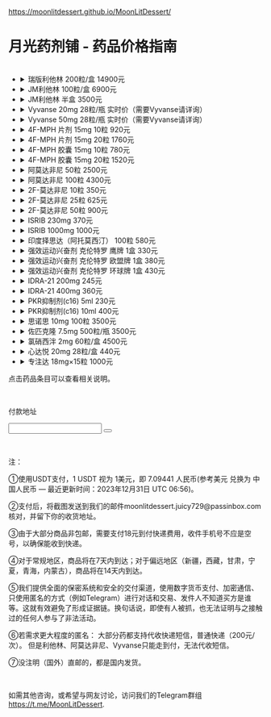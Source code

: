 https://moonlitdessert.github.io/MoonLitDessert/
<body>
    <h1>月光药剂铺 - 药品价格指南</h1>
    <ul>
        <!-- Each list item now contains a details element --> 
        <li>
            <details>
                <summary>瑞版利他林 200粒/盒 14900元</summary>
                <p class="product-info">整盒出售，原厂利他林。</p>
            </details>
        </li>
        <li>
            <details>
                <summary>JM利他林 100粒/盒 6900元</summary>
                <p class="product-info">整盒出售，香港制造，相比原厂更划算。</p>
            </details>
        </li>
        <li>
            <details>
                <summary>JM利他林 半盒 3500元</summary>
                <p class="product-info">半盒出售，香港制造，相比原厂更划算。</p>
            </details>
        </li>
        <li>
            <details>
                <summary>Vyvanse 20mg 28粒/瓶 实时价（需要Vyvanse请详询）</summary>
                <p class="product-info">国内稀有药品，仅限老客户。需要预订。6瓶起售。</p>
            </details>
        </li>
        <li>
            <details>
                <summary>Vyvanse 50mg 28粒/瓶 实时价（需要Vyvanse请详询）</summary>
                <p class="product-info">国内稀有药品，仅限老客户。需要预订。6瓶起售。</p>
            </details>
        </li>
        <li>
            <details>
                <summary>4F-MPH 片剂 15mg 10粒 920元</summary>
                <p class="product-info">欧洲原厂进口，无任何法律风险的哌甲酯类药物。利他林的医学改良品，该药物的设计目的是在利他林基础上，实现更小的副作用与更有效的治疗作用。</p>
                <p class="product-info">效果：显著提升注意力，专注力，动力和耐力。起效迅速，维持8-12小时。耐药缓慢，相比哌甲酯耐药性更低，可长期使用。<img src="https://i.imgur.com/tbThzC8.png" alt="Artistic Representation"></p>
            </details>
        </li>
        <li>
            <details>
                <summary>4F-MPH 片剂 15mg 20粒 1760元</summary>
                <p class="product-info">欧洲原厂进口，无任何法律风险的哌甲酯类药物。利他林的医学改良品，该药物的设计目的是在利他林基础上，实现更小的副作用与更有效的治疗作用。</p>
                <p class="product-info">效果：显著提升注意力，专注力，动力和耐力。起效迅速，维持8-12小时。耐药缓慢，相比哌甲酯耐药性更低，可长期使用。<img src="https://i.imgur.com/tbThzC8.png" alt="Artistic Representation"></p>
            </details>
        </li>
        <li>
            <details>
                <summary>4F-MPH 胶囊 15mg 10粒 780元</summary>
                <p class="product-info">纯品4F-MPH胶囊 国内发货，无任何法律风险的哌甲酯类药物。利他林的医学改良品，该药物的设计目的是在利他林基础上，实现更小的副作用与更有效的治疗作用。</p>
                <p class="product-info">效果：显著提升注意力，专注力，动力和耐力。起效迅速，维持8-12小时。耐药缓慢，相比哌甲酯耐药性更低，可长期使用。<img src="https://i.imgur.com/tbThzC8.png" alt="Artistic Representation"></p>
            </details>
        </li>
        <li>
            <details>
                <summary>4F-MPH 胶囊 15mg 20粒 1520元</summary>
                <p class="product-info">纯品4F-MPH胶囊 国内发货，无任何法律风险的哌甲酯类药物。利他林的医学改良品，该药物的设计目的是在利他林基础上，实现更小的副作用与更有效的治疗作用。</p>
                <p class="product-info">效果：显著提升注意力，专注力，动力和耐力。起效迅速，维持8-12小时。耐药缓慢，相比哌甲酯耐药性更低，可长期使用。<img src="https://i.imgur.com/tbThzC8.png" alt="Artistic Representation"></p>
            </details>
        </li>
        <li>
            <details>
                <summary>阿莫达非尼 50粒 2500元</summary>
                <p class="product-info">阿莫达非尼 国内现货。阿莫达非尼是外消旋的药物莫达非尼中具有活性成分的的(−)-(R)-对映异构物，在2007年6月15日被FDA批准使用到临床上；通俗来讲阿莫达非尼是由莫达非尼提炼而来，作为一种中枢兴奋剂，副作用更小。</p>
                <p class="product-info">由于其强大的觉醒作用和12小时+的药效时长，该药被主要用来治疗嗜睡症。莫达非尼也在适应症外被广泛使用，作为一种认知增强剂。本品具有较大的安全性，对血压和心率无影响，无活动增多、耐受性或反弹性思睡等不良反应，也无潜在的成瘾性，是可以长时间广泛使用的有效的觉醒药物。</p>
            </details>
        </li>
        <li>
            <details>
                <summary>阿莫达非尼 100粒 4300元</summary>
                <p class="product-info">阿莫达非尼 国内现货。阿莫达非尼是外消旋的药物莫达非尼中具有活性成分的的(−)-(R)-对映异构物，在2007年6月15日被FDA批准使用到临床上；通俗来讲阿莫达非尼是由莫达非尼提炼而来，作为一种中枢兴奋剂，副作用更小。</p>
                <p class="product-info">由于其强大的觉醒作用和12小时+的药效时长，该药被主要用来治疗嗜睡症。莫达非尼也在适应症外被广泛使用，作为一种认知增强剂。本品具有较大的安全性，对血压和心率无影响，无活动增多、耐受性或反弹性思睡等不良反应，也无潜在的成瘾性，是可以长时间广泛使用的有效的觉醒药物。</p>
            </details>
        </li>
        <li>
            <details>
                <summary>2F-莫达非尼 10粒 350元</summary>
                <p class="product-info">2F-莫达非尼：完全合法的阿莫达非尼。是目前效果最好的合法类莫达菲尼药物，因成本高昂而比较少见。它是莫达非尼的常见替代品，具有增强认知能力、驱逐脑雾、长时间清醒专注的效果。</p>
            </details>
        </li>
        <li>
            <details>
                <summary>2F-莫达非尼 25粒 625元</summary>
                <p class="product-info">提供与10粒装相同的效果，但以更经济的价格提供更多数量，适合需要频繁使用的用户。</p>
            </details>
        </li>
        <li>
            <details>
                <summary>2F-莫达非尼 50粒 900元</summary>
                <p class="product-info">为了满足长期使用者的需求，这一大容量包装是最划算的选择。</p>
            </details>
        </li>
        <li>
            <details>
                <summary>ISRIB 230mg 370元</summary>
                <p class="product-info">ISRIB，磷酸化eIF2α的isrib，被称为eIF2a激活剂，参与记忆形成。主观感觉变化包括饥饿感提升、情绪提升与波动变小、时间感觉减慢、疲劳感减轻。在认知方面，能减少抑郁情绪的生成、增加阅读速度、提升理解能力、减少重复记忆的次数、提高专注度。副作用主要表现为GCN2上调导致的饥饿感增强。推荐剂量为15-30mg。</p>
            </details>
        </li>
        <li>
            <details>
                <summary>ISRIB 1000mg 1000元</summary>
                <p class="product-info">更大剂量的ISRIB提供了相同的效果，适用于长期使用的用户。它同样参与记忆形成，并带来类似的主观感觉和认知变化，推荐剂量依旧为15-30mg。</p>
            </details>
        </li>
        <li>
            <details>
                <summary>印度择思达（阿托莫西汀） 100粒 580元</summary>
                <p class="product-info">阿托莫西汀用于提升注意力和专注力，本产品为印度版本，以优惠价格提供。注意：不在福建、云南、广东发货。</p>
            </details>
        </li>
        <li>
            <details>
                <summary>强效运动兴奋剂 克伦特罗 鹰牌 1盒 330元</summary>
                <p class="product-info">克伦特罗是一种拟肾上腺素药，主要用于刺激NE-β2受体，导致体温上升、代谢增强、精神亢奋。它能缩短热身时间，提高训练效率，并加强代谢强度，加速卡路里燃烧。</p>
                <p class="product-info">此药物本身用于治疗哮喘，可扩张呼吸道，增大肺活量并增加血液输氧能力。注意：运动员慎用，为「大型赛事严查药」。</p>
            </details>
        </li>
        <li>
            <details>
                <summary>强效运动兴奋剂 克伦特罗 欧盟牌 1盒 380元</summary>
                <p class="product-info">欧盟牌克伦特罗提供更高标准的质量，适用于需要增强燃脂效果的健身爱好者。常与其他药物如甲状腺激素和T3搭配使用，以提高热效应和代谢效应。</p>
                <p class="product-info">在使用生长激素治疗时，也常搭配克伦特罗和甲状腺素，这可以提高治疗中的产热效应和代谢效应。</p>
            </details>
        </li>
        <li>
            <details>
                <summary>强效运动兴奋剂 克伦特罗 环球牌 1盒 430元</summary>
                <p class="product-info">环球牌克伦特罗，以最高标准的产品质量和效果为标准，适合对产品品质和效果有极高要求的用户。</p>
            </details>
        </li>
        <li>
            <details>
                <summary>IDRA-21 200mg 245元</summary>
                <p class="product-info">IDRA-21，一种增强学习速度和记忆力的药物。提升神经可塑性，消除脑雾，降低外语陌生感。可能导致时间感知变慢，环境感觉陌生。</p>
            </details>
        </li>
        <li>
            <details>
                <summary>IDRA-21 400mg 360元</summary>
                <p class="product-info">与200mg包装相同效果的IDRA-21，但以更大容量和更优惠的价格提供。</p>
            </details>  
        </li>
        <li>
            <details>
                <summary>PKR抑制剂(c16) 5ml 230元</summary>
                <p class="product-info">PKR抑制剂(c16)，用于提升学习能力和记忆力，通过干扰素-γ介导的去抑制促进网络兴奋性和增强认知能力。在实验中显示，缺乏PKR的小鼠学习效率显著提升。</p>
            </details>
        </li>
        <li>
            <details>
                <summary>PKR抑制剂(c16) 10ml 400元</summary>
                <p class="product-info">更大容量的PKR抑制剂，适合长期使用，提供持续的认知能力提升。</p>
            </details>
        </li>
        <li>
            <details>
                <summary>思诺思 10mg 100粒 3500元</summary>
                <p class="product-info">思诺思（Modafinil），一种高效的唤醒剂，用于管理过度嗜睡症状，尤其在治疗阻塞性睡眠呼吸暂停和纳尔科勒普症中效果显著。通过刺激多巴胺和去甲肾上腺素传递系统，显著提升警觉性、改善记忆和增强认知功能，特别适合需要长时间集中精力的职业人士和学生。</p>
            </details>
        </li>
        <li>
            <details>
                <summary>佐匹克隆 7.5mg 500粒/瓶 3500元</summary>
                <p class="product-info">佐匹克隆（Zopiclone），作为一种速效催眠药，主要应用于治疗短期失眠。通过增强GABA受体活性快速诱导睡眠，帮助患者维持整晚的深层睡眠，改善次日精神状态，适用于经历生活压力和工作负担的成年人。
                    <img src="https://i.imgur.com/lxL7OKh.jpeg" alt="Artistic Representation"></p>
            </details>
        </li>
        <li>
            <details>
                <summary>氯硝西泮 2mg 60粒/盒 4500元</summary>
                <p class="product-info">氯硝西泮（Clonazepam），一种苯二氮卓类镇静剂，广泛用于治疗癫痫和控制惊恐障碍。通过提高大脑中GABA的效果降低神经活动，减少发作频率，同时缓解急性焦虑，帮助患者在高压环境下保持镇静。</p>
            </details>
        </li>
        <li>
            <details>
                <summary>心达悦 20mg 28粒/盒 440元</summary> 
                <p class="product-info">心达悦（Escitalopram），一种SSRI类抗抑郁药，专用于处理重度抑郁症和广泛性焦虑症。通过增加大脑血清素浓度，有效改善情绪，降低焦虑和抑郁症状，适合寻求情绪改善和日常功能恢复的患者。</p>
            </details>
        </li>
        <li>
            <details>
                <summary>专注达 18mg×15粒 1000元</summary>
                <p class="product-info">专注达（Concerta），一种中枢神经兴奋剂。常用于治疗注意力缺陷多动障碍（ADHD）。它能有效提升专注力和集中度，减少分心情况，特别适用于需要改善注意力和自我控制的患者。此药物适用于长期治疗计划，有助于提高日常生活和学习的质量。</p>
            </details>
        </li>
    </ul>
    <p class="important-note">点击药品条目可以查看相关说明。<p>&nbsp;</p></p>
    <p class="important-note">付款地址</p>
    <!-- 添加显示二维码和地址的区域 -->
    <div id="payment-info" style="display: none;">
        <img id="qr-code" src="https://github.com/MoonLitDessert/MoonLitDessert/blob/main/USDT_TRC20.jpg?raw=true" alt="USDT Payment QR Code">
        <p id="wallet-address">TBYTqZaXAbQH6wrTHdZErw5dQqGYPAYJVU</p> <button onclick="copyWalletAddress()"></button>
    </div>
    <div id="currency-converter">
        <input type="number" id="rmb-input" placeholder="">
        <button onclick="convertCurrency()"></button>
        <p id="usdt-output"></p>
    </div>
    <p>&nbsp;</p>
    <p class="important-note">注：</p>
<p class="important-note">①使用USDT支付，1 USDT 视为 1美元，即 7.09441 人民币(参考美元 兑换为 中国人民币 — 最近更新时间：2023年12月31日 UTC 06:56)。</p>
<!-- 添加的注释信息 -->
<p class="important-note">②支付后，将截图发送到我们的邮件moonlitdessert.juicy729@passinbox.com核对，并留下你的收货地址。</p>
<p class="important-note">③由于大部分商品非包邮，需要支付18元到付快递费用，收件手机号不应是空号，以确保能收到快递。</p>
<p class="important-note">④对于常规地区，商品将在7天内到达；对于偏远地区（新疆，西藏，甘肃，宁夏，青海，内蒙古），商品将在14天内到达。</p>
<p class="important-note">⑤我们提供全面的保密系统和安全的交付渠道，使用数字货币支付、加密通信、只使用匿名的方式（例如Telegram）进行对话和交易、发件人不知道买方是谁等。这就有效避免了形成证据链。换句话说，即使有人被抓，也无法证明与之接触过的任何人参与了非法活动。</p>
<p class="important-note">⑥若需求更大程度的匿名：
    大部分药都支持代收快递短信，普通快递（200元/次）。
    但是利他林、阿莫达非尼、Vyvanse只能走到付，无法代收短信。</p>
<p class="important-note">⑦没注明（国外）直邮的，都是国内发货。</p>
<p>&nbsp;</p><p class="important-note">如需其他咨询，或希望与网友讨论，访问我们的Telegram群组<a href="https://t.me/MoonLitDessert" target="_blank">https://t.me/MoonLitDessert</a>.</p>
<p class="important-note"><!-- 待添加内容 --></p>
